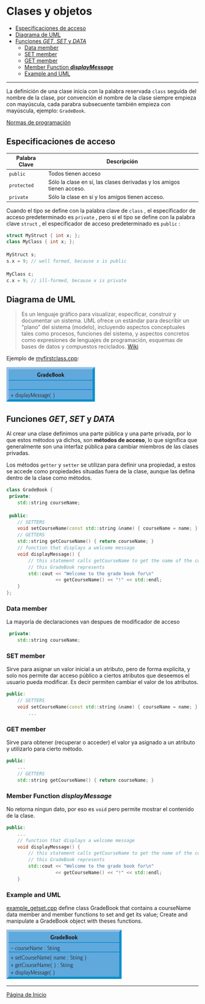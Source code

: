 # Clases y objetos
- [Especificaciones de acceso](#especificaciones-de-acceso)
- [Diagrama de UML](#diagrama-de-uml)
- [Funciones *GET*, *SET* y *DATA*](#funciones--get----set--y--data-)
  * [Data member](#data-member)
  * [SET member](#set-member)
  * [GET member](#get-member)
  * [Member Function ***displayMessage***](#member-function----displaymessage---)
  * [Example and UML](#example-and-uml)
---

La definición de una clase inicia con la palabra reservada ```class``` seguida del nombre de la clase, por convención el nombre de la clase siempre empieza con mayúscula, cada parabra subsecuente también empieza con mayúscula, ejemplo: ```GradeBook```.

[Normas de programación](http://cppunit.sourceforge.net/cppunit2/doc/coding_guidelines.html)

## Especificaciones de acceso

| Palabra Clave   | Descripción                                                  |
| --------------- | ------------------------------------------------------------ |
| ```public```    | Todos tienen acceso                                          |
| ```protected``` | Sólo la clase en sí, las clases derivadas y los amigos tienen acceso. |
| ```private```   | Sólo la clase en sí y los amigos tienen acceso.              |

Cuando el tipo se define con la palabra clave de `class` , el especificador de acceso predeterminado es `private` , pero si el tipo se define con la palabra clave `struct` , el especificador de acceso predeterminado es `public` :

```c++
struct MyStruct { int x; };
class MyClass { int x; };

MyStruct s;
s.x = 9; // well formed, because x is public

MyClass c;
c.x = 9; // ill-formed, because x is private
```

## Diagrama de UML

> Es un lenguaje gráfico para visualizar, especificar, construir y documentar un sistema. UML ofrece un estándar para describir un "plano" del sistema (modelo), incluyendo aspectos conceptuales tales como procesos, funciones del sistema, y aspectos concretos como expresiones de lenguajes de programación, esquemas de bases de datos y compuestos reciclados. [Wiki](https://es.wikipedia.org/wiki/Lenguaje_unificado_de_modelado)

Ejemplo de [myfirstclass.cpp](../examples/01_intro_objects/01/myfirstclass.cpp):

![myfirstclass uml](../resources/myfirstclass_uml.jpg)

## Funciones *GET*, *SET* y *DATA*

Al crear una clase definimos una parte pública y una parte privada, por lo que estos métodos ya dichos,  son **métodos de acceso**, lo que significa que generalmente son una interfaz pública para cambiar miembros de las clases privadas.

Los métodos `getter` y `setter` se utilizan para definir una propiedad, a estos se accede como propiedades situadas fuera de la clase, aunque las defina dentro de la clase como métodos.

```c++
class GradeBook {
 private:
    std::string courseName;

 public:
    // SETTERS
    void setCourseName(const std::string &name) { courseName = name; }
    // GETTERS
    std::string getCourseName() { return courseName; }
    // function that displays a welcome message
    void displayMessage() {
        // this statement calls getCourseName to get the name of the course
        // this GradeBook represents
        std::cout << "Welcome to the grade book for\n"
                  << getCourseName() << "!" << std::endl;
    }
};
```

### Data member

La mayoría de declaraciones van despues de modificador de acceso

```c++
 private:
    std::string courseName;
```

### SET member

Sirve para asignar un valor inicial a un atributo, pero de forma explícita,  y solo nos permite dar acceso público a ciertos atributos que deseemos el usuario pueda modificar. Es decir permiten cambiar el valor de los atributos.

```c++
public:
    // SETTERS
    void setCourseName(const std::string &name) { courseName = name; }
		...
```

### GET member

Sirve para obtener (recuperar o acceder) el valor ya asignado a un atributo y utilizarlo para cierto método.

```c++
public:
    ...
    // GETTERS
    std::string getCourseName() { return courseName; }
```

### Member Function ***displayMessage***

No retorna ningun dato, por eso es `void` pero permite mostrar el contenido de la clase. 

```c++
public:
    ...
    // function that displays a welcome message
    void displayMessage() {
        // this statement calls getCourseName to get the name of the course
        // this GradeBook represents
        std::cout << "Welcome to the grade book for\n"
                  << getCourseName() << "!" << std::endl;
    }
```

### Example and UML

[example_getset.cpp](../examples/03_class/01/example_getset.cpp) define class GradeBook that contains a courseName data member and member functions to set and get its value; Create and manipulate a GradeBook object with theses functions.

![myfirstclass uml](../resources/getsetclass_uml.jpg)

---

[Página de Inicio](https://github.com/mikeguzman/EIF201-Progra-I)